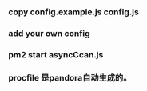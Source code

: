 ### copy config.example.js config.js 
### add your own config

### pm2 start asyncCcan.js


### procfile 是pandora自动生成的。